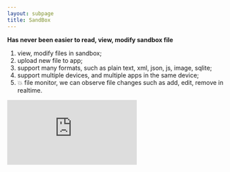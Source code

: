 ```yaml
---
layout: subpage
title: SandBox
---
```



**Has never been easier to read, view, modify sandbox file**

1. view, modify files in sandbox;
2. upload new file to app;
3. support many formats, such as plain text, xml, json, js, image, sqlite;
4. support multiple devices, and multiple apps in the same device;
5. 💥 file monitor, we can observe file changes such as add, edit, remove in realtime. 


<div class="demovideo">
  <iframe src="https://youtu.be/lAoT_A7qc4I" frameborder="0" allow="autoplay; encrypted-media" allowfullscreen></iframe>
</div>